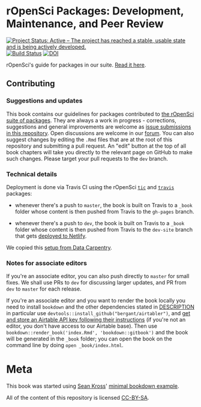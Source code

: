 rOpenSci Packages: Development, Maintenance, and Peer Review
=============================================================

[![Project Status: Active – The project has reached a stable, usable state and is being actively developed.](https://www.repostatus.org/badges/latest/active.svg)](https://www.repostatus.org/#active) 
[![Build Status](https://travis-ci.org/ropensci/dev_guide.svg?branch=master)](https://travis-ci.org/ropensci/dev_guide)
[![DOI](https://zenodo.org/badge/126815002.svg)](https://zenodo.org/badge/latestdoi/126815002)

rOpenSci's guide for packages in our suite. [Read it here](https://devguide.ropensci.org/).

## Contributing

### Suggestions and updates

This book contains our guidelines for packages contributed to [the rOpenSci suite of packages](https://ropensci.org/packages/). They are always a work in progress - corrections, suggestions and general improvements are welcome as [issue submissions in this repository](https://github.com/ropensci/dev_guide/issues/new). Open discussions are welcome in our [forum](https://discuss.ropensci.org/). You can also suggest changes by editing the `.Rmd` files that are at the root of this repository and submitting a pull request.  An "edit" button at the top of all book chapters will take you directly to the relevant page on GitHub to make such changes. Please target your pull requests to the `dev` branch.

### Technical details

Deployment is done via Travis CI using the rOpenSci [`tic`](https://github.com/ropenscilabs/tic) and [`travis`](https://github.com/ropenscilabs/travis) packages: 

* whenever there's a push to `master`, the book is built on Travis to a `_book` folder whose content is then pushed from Travis to the `gh-pages` branch.

* whenever there's a push to `dev`, the book is built on Travis to a `_book` folder whose content is then pushed from Travis to the `dev-site` branch that gets [deployed to Netlify](https://devdevguide.netlify.com/).

We copied this [setup from Data Carpentry](https://github.com/datacarpentry/R-ecology-lesson/).

### Notes for associate editors

If you're an associate editor, you can also push directly to `master` for small fixes. We shall use PRs to `dev` for discussing larger updates, and PR from `dev` to `master` for each release.

If you're an associate editor and you want to render the book locally you need to install `bookdown` and the other dependencies stated in [DESCRIPTION](DESCRIPTION) in particular use `devtools::install_github("bergant/airtabler")`, and [get and store an Airtable API key following their instructions](https://github.com/bergant/airtabler#get-and-store-the-api-key) (if you're not an editor, you don't have access to our Airtable base). Then use `bookdown::render_book('index.Rmd', 'bookdown::gitbook')` and the book will be generated in the `_book` folder; you can open the book on the command line by doing `open _book/index.html`.

# Meta

This book was started using [Sean Kross](https://github.com/seankross)' [minimal bookdown example](https://github.com/seankross/bookdown-start).

All of the content of this repository is licensed 
[CC-BY-SA](https://creativecommons.org/publicdomain/zero/1.0/).

